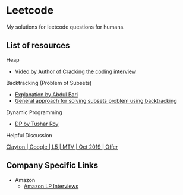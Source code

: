 # Leetcode
My solutions for leetcode questions for humans.


## List of resources 

Heap
  - [Video by Author of Cracking the coding interview](https://www.youtube.com/watch?v=t0Cq6tVNRBA)
  
Backtracking (Problem of Subsets)
  - [Explanation by Abdul Bari](https://www.youtube.com/watch?v=kyLxTdsT8ws)
  - [General approach for solving subsets problem using backtracking](https://leetcode.com/problems/permutations/discuss/18239/A-general-approach-to-backtracking-questions-in-Java-(Subsets-Permutations-Combination-Sum-Palindrome-Partioning))
  
Dynamic Programming
  - [DP by Tushar Roy](https://www.youtube.com/watch?v=8LusJS5-AGo&list=PLgwE03nSxZ4GoHvoy6ay6OSBmcJ6BX2h7)

Helpful Discussion

[Clayton | Google | L5 | MTV | Oct 2019 | Offer](https://leetcode.com/discuss/interview-experience/424540/google-l5-mtv-oct-2019-offer)

## Company Specific Links

- Amazon
    - [Amazon LP Interviews](https://www.youtube.com/playlist?list=PLI-WhpYiqcd1W1WrRUNLUilzEIO8KJgUA)
